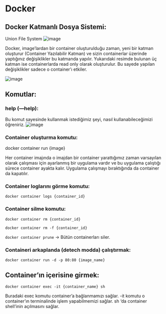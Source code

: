 # Docker

## Docker Katmanlı Dosya Sistemi:

Union File System
![image](https://github.com/user-attachments/assets/8aa23a1f-a13b-423d-aa3f-61372069ade1)

Docker, image’lardan bir container oluşturulduğu zaman, yeni bir katman oluşturur (Container Yazılabilir Katman) ve sizin containerlar üzerinde yaptığınız değişiklikler bu katmanda yapılır. Yukarıdaki resimde bulunan üç katman ise containerlarda read only olarak oluşturulur. Bu sayede yapılan değişiklikler sadece o container’ı etkiler.

![image](https://github.com/user-attachments/assets/80453d27-50d1-4c09-a9b4-723e1b1f9567)



## Komutlar:

### **help (—help):**

Bu komut sayesinde kullanmak istediğimiz şeyi, nasıl kullanabileceğimizi öğreniriz.
![image](https://github.com/user-attachments/assets/45dc4b69-d3f0-4da8-8c7c-77c58018c6be)

### Container oluşturma komutu:
docker container run {image}

Her container imajında o imajdan bir container yarattığımız zaman varsayılan olarak çalışması için ayarlanmış bir uygulama vardır ve bu uygulama çalıştığı sürece container ayakta kalır. Uygulama çalışmayı bıraktığında da container da kapatılır.

### Container loglarını görme komutu:

`docker container logs {container_id}`

### Container silme komutu:

`docker container rm {container_id}`

`docker container rm -f {container_id}`

`docker container prune` → Bütün containerları siler.

### Containeri arkaplanda (detech modda) çalıştırmak:

`docker container run -d -p 80:80 {image_name}`

## Container’ın içerisine girmek:

`docker container exec -it {container_name} sh`

Buradaki exec komutu container’a bağlanmamızı sağlar. -it komutu o container’ın terminalinde işlem yapabilmemizi sağlar. sh ‘da container shell’inin açılmasını sağlar.

